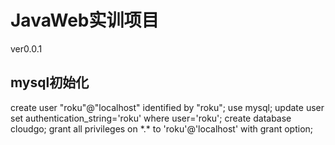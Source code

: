 # JavaWeb实训项目  
  
ver0.0.1  

## mysql初始化
create user "roku"@"localhost" identified by "roku";
use mysql;
update user set authentication_string='roku' where user='roku';
create database cloudgo;
grant all privileges on \*.\* to 'roku'@'localhost' with grant option;

